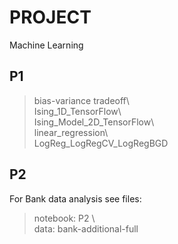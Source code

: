 # PROJECT 

Machine Learning  

## **P1**
>bias-variance tradeoff\\\
>Ising_1D_TensorFlow\\\
>Ising_Model_2D_TensorFlow\\\
>linear_regression\\\
>LogReg_LogRegCV_LogRegBGD

## **P2**
For Bank data analysis see files: 
>notebook: P2 \\\
>data: bank-additional-full
